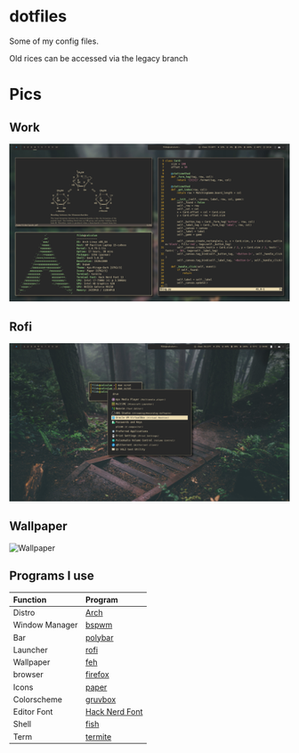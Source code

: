# dotfiles
Some of my config files. 

Old rices can be accessed via the legacy branch

# Pics

## Work

![Alt text](/pics/scrots/11-26_setup.png?raw=true)

## Rofi

![Alt text](/pics/scrots/11-28_rofi.png?raw=true)

## Wallpaper

![Wallpaper](https://i.imgur.com/wQIgQr3.jpeg)

## Programs I use

| Function | Program |
| :--- | :--- |
| Distro | [Arch](http://www.archlinux.org/) |
| Window Manager | [bspwm](http://github.com/baskerville/bspwm) |
| Bar | [polybar](https://github.com/polybar/polybar) |
| Launcher | [rofi](http://github.com/davatorium/rofi) |
| Wallpaper | [feh](https://github.com/derf/feh) |
| browser | [firefox](http://firefox.com) |
| Icons | [paper](http://snwh.org/paper) |
| Colorscheme | [gruvbox](https://github.com/morhetz/gruvbox) |
| Editor Font | [Hack Nerd Font](http://github.com/ryanoasis/nerd-fonts) |
| Shell | [fish](http://fishshell.com) |
| Term | [termite](http://github.com/thestinger/termite) |

